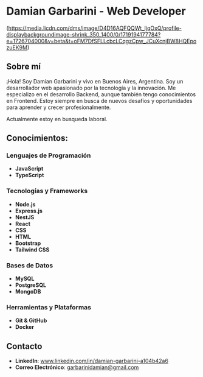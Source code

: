 # Damian Garbarini - Web Developer

(https://media.licdn.com/dms/image/D4D16AQFQQWt_IjqOxQ/profile-displaybackgroundimage-shrink_350_1400/0/1719194177784?e=1726704000&v=beta&t=oFM7DfSFLLcbcLCqgzCpw_JCuXcnjBW8HQEpozuEK9M)

## Sobre mí

¡Hola! Soy Damian Garbarini y vivo en Buenos Aires, Argentina. Soy un desarrollador web apasionado por la tecnología y la innovación. Me especializo en el desarrollo Backend, aunque también tengo conocimientos en Frontend. Estoy siempre en busca de nuevos desafíos y oportunidades para aprender y crecer profesionalmente.

Actualmente estoy en busqueda laboral.

## Conocimientos:

### Lenguajes de Programación
- **JavaScript**
- **TypeScript**


### Tecnologías y Frameworks
- **Node.js**
- **Express.js**
- **NestJS**
- **React**
- **CSS**
- **HTML**
- **Bootstrap**
- **Tailwind CSS**

### Bases de Datos
- **MySQL**
- **PostgreSQL**
- **MongoDB**

### Herramientas y Plataformas
- **Git & GitHub**
- **Docker**

## Contacto

- **LinkedIn**: www.linkedin.com/in/damian-garbarini-a104b42a6
- **Correo Electrónico**: garbarinidamian@gmail.com

